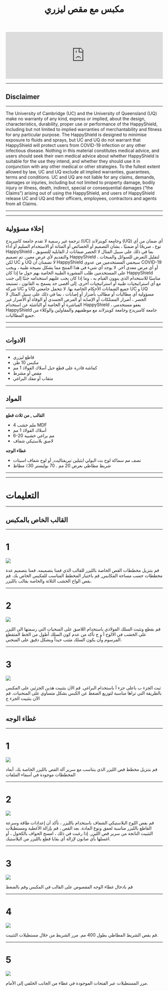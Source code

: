 ﻿---
layout: page
title: مكبس مع مقص ليزري
tagline: &nbsp <span class="instructionsTaglineEmojiLinks"> <a href = "https://youtu.be/cbJfRK5AS-o"><i class="em em-video_camera" aria-role="presentation" aria-label="VIDEO CAMERA"></i></a> <a href = "https://github.com/HappyShield/HappyShield/tree/master/Templates/LaserCutAndPressureCreasing" ><i class="em em-triangular_ruler" aria-role="presentation" aria-label="TRIANGULAR RULER"></i></a></span>
permalink: /pressure-creasing/ar/
language: ar
---

<script src="https://snapwidget.com/js/snapwidget.js"></script>
<iframe src="https://snapwidget.com/embed/810066" class="snapwidget-widget" allowtransparency="true" frameborder="0" scrolling="no" style="border:none; overflow:hidden;  width:100%; "></iframe>

---

## Disclaimer

---

The University of Cambridge (UC) and the University of Queensland (UQ) make no warranty of any kind, express or implied, about the design, characteristics, durability, proper use or performance of the HappyShield, including but not limited to implied warranties of merchantability and fitness for any particular purpose. The HappyShield is designed to minimise exposure to fluids and sprays, but UC and UQ do not warrant that HappyShield will protect users from COVID-19 infection or any other infectious disease. Nothing in this material constitutes medical advice, and users should seek their own medical advice about whether HappyShield is suitable for the use they intend, and whether they should use it in conjunction with any other medical or other strategies. To the fullest extent allowed by law, UC and UQ exclude all implied warranties, guarantees, terms and conditions. UC and UQ are not liable for any claims, demands, damages or injuries, including but not limited to property damage, bodily injury or illness, death, indirect, special or consequential damages (“the Claims”) arising out of using the HappyShield, and users of HappyShield release UC and UQ and their officers, employees, contractors and agents from all Claims.

---

---

## إخلاء مسؤولية 
ترجمة غير رسمية
لا تقدم جامعة كامبريدج (UC) وجامعة كوينزلاند (UQ) أي ضمان من أي نوع ، صريحًا أو ضمنيًا ، بشأن التصميم أو الخصائص أو المتانة أو الاستخدام السليم أو أداء HappyShield ، بما في ذلك على سبيل المثال لا الحصر ضمانات لـ القابلية للتسويق والتقديم لأي غرض معين. تم تصميم HappyShield لتقليل التعرض للسوائل والمبخات ، لكن UC و UQ لا تضمنان أن HappyShield سيحمي المستخدمين من عدوى COVID-19 أو أي مرض معدي آخر. لا يوجد أي شيء في هذا المنتج مما يشكل نصيحة طبية ، ويجب على المستخدمين طلب المشورة الطبية الخاصة بهم حول ما إذا كان HappyShield مناسبًا للاستخدام الذي ينوون القيام به ، وما إذا كان يجب عليهم استخدامه جنبًا إلى جنب مع أي استراتيجيات طبية أو استراتيجيات أخرى. إلى أقصى حد يسمح به القانون ، تستبعد شركة UC و UQ جميع الضمانات الأحكام الخاصة بها. لا تتحمل جامعتي UC و UQ مسؤولية أي مطالبات أو مطالب بأضرار أو إصابات ، بما في ذلك على سبيل المثال لا الحصر ، أضرار الممتلكات أو الإصابة أو المرض الجسدي أو الوفاة أو الأضرار غير المباشرة أو الخاصة أو الناشئة عن استخدام HappyShield ، يعفو مستخدمي  HappyShield   جامعة كامبريدج وجامعة كوينزلاند  مع موظفيهم والمقاولين والوكلاء من جميع المطالبات.

--- 

---

## الادوات

---

* قاطع ليزري
* مكبس 10 طن
* كماشة قادرة على قطع حبل أسلاك الفولاذ 1 مم
* مقص أو مشرط
* مثقاب أو مفك البراغي

---

## المواد

---

**القالب , من ثلاث قطع**

* 4 ملم خشب MDF
* أسلاك الفولاذ 1 مم   
* 6-20 مم براغي خشبية
* لاصق بلاستيكي شفاف

**غطاء الوجه**
	
* نصف مم سماكة لوح بت البولي ايثيلين تيريفثاليت,  أو لوح شفاف اسيتات
* شريط مطاطي بعرض 20 مم . 70 بوليستر 30٪ مطاط

---

---

# التعليمات
---

## القالب الخاص بالمكبس  

---

# 1 	

![](./Assets/Output/Steps/01.jpg)

قم بتنزيل مخططات القص الخاصة بالليزر للقالب الذي قمنا بتصميمه. قمنا بتصميم عدة مخططات حسب مساحة المكابس, قم باختيار المخطط المناسب للمكبس الخاص بك. قم بقص الواح الخشب الثلاثة والخاصة بقالب بالليزر. 

---

# 2

![](./Assets/Output/Steps/02.jpg)

قم بقطع وتثبت السلك الفولاذي  باستخدام اللاصق على المنحيات التي رسمتها الى الليزر على الخشب في الالوح أ و ج
تأكد من عدم كون السلك أطول من الخط المتقطع المرسوم وأن يكون السلك مثتب جيداً وبشكل دقيق على المنحني. 

---

# 3

![](./Assets/Output/Steps/03.jpg)

ثبت الجزء ب  باعلى جزء أ  باستخدام البراغي.
قم الآن بتثبيت هذين الجزئين على المكبس بالطريقة التي تراها مناسبة لتوزيع الضغط عن الكبس بشكل متساوي على المنحنيات. 
قم الآن بتثبيت الجزء ج


--- 

## غطاء الوجه

---

# 1

![](./Assets/Output/Steps/04.jpg)

قم بتنزيل مخطط قص الليزر الذي يتناسب مع سرير آلة القص بالليزر الخاصة بك. أبعاد المخططات موجودة في أسماء الملفات

---

# 2	

![](./Assets/Output/Steps/05.jpg)

قم بقص اللوح البلاستيكي الشفاف باستخدام بالليزر ، تأكد أن إعدادات طاقة وسرعة القاطع بالليزر مناسبة لعمق ونوع المادة. 
بعد القص ، قم بإزالة الأغطية ومستطيلات التثبيت الناتجة من سرير قص الليزر. إذا رغبت في ذلك ، امسح الحواف بالكحول ، أو اغسلها بأي صابون لإزالة أي بقايا قطع بالليزر من البلاستيك.

--- 

# 3

![](./Assets/Output/Steps/06.jpg)

 قم بادخال غطاء الوجه المقصوص على القالب في المكبس وقم بالضغط

---

# 4	

![](./Assets/Output/Steps/07.jpg)

قم بقص الشريط المطاطي بطول 400 مم. مرر الشريط من خلال مستطيلات التثبيت.

---

# 5	

![](./Assets/Output/Steps/08.jpg)

مرر المستطيلات عبر الفتحات الموجودة في غطاء من الجانب الخلفي إلى الأمام.
